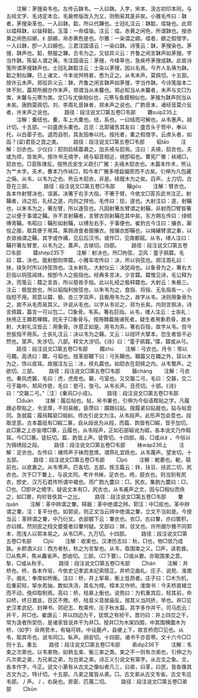 <!-- { "loadSidebar": true } -->
　　注解：茅搜染韦也。左传云韎韦。一入曰韎。入字，宋本、汲古初印本同，与五经文字、毛诗定本合。毛扆修版改入为又，则倒易其是非矣。小雅毛传曰：韎者，茅搜染革也。一入曰韎。韐，所以代韠也。士冠礼注云：韎韐，缊韨也。此郑以缊释韎，以韨释韐。玉藻：一命缊韨。注云：缊，赤黄之闲色，所谓韎也。按赤黄之闲色曰縓，纟部縓，帛赤黄色是也。尔雅：一染谓之縓。缊者，縓之假借字。一入曰韎，卽一入曰縓也。三君注国语云：一染曰韎。诗笺云：韎，茅搜染也。茅搜，韎声也。韐，祭服之韠。合韦为之。又驳异义云：齐鲁之闲言韎声如茅搜。字当作韎。陈留人谓之蒨。韦注国语云：茅搜，今绛草也，急疾呼茅搜成韎。此皆诗笺所谓茅搜韎声也。士冠礼韎韐注云：士染以茅搜，因以名焉。今齐人名蒨为韎。韐之制似韠。已上诸文，今本讹舛特甚，悉为正之。从韦末声。莫佩切。十五部。按许云末声。郑驳异义云：韎，齐鲁之闲言韎声如茅搜，字当作韎。今诗笺版本二体不别，葢郑所据亦作末声，郑谓当从未馨也。郑必知当从未馨者，未声与文□为类，末馨与元寒为类。文□与尤侯相似也，元寒与鱼模相似也。茅搜为韎声则当从未矣。唐韵莫佩切。刘、李周礼音妹者，郑未声之说也。广韵音末，诸经音莫介反者，许末声之说也。
　　路径：段注说文□第五卷□韦部
　　韢suìp235上
　　注解：櫜纽也。櫜，车上大橐也。纽，系也。一曰结而可解也。从韦惠声。胡计切。十五部。一曰盛虏头橐也。吕览：北郭骚吿其友曰：盛吾头于笥中，奉以托，以白晏子也。退而自刎，其友因奉以托。按托者，橐之假借字。云虏头者，如函？(梁)君臣之首之类。
　　路径：段注说文□第五卷□韦部
　　韬tāo
　　注解：剑衣也。少仪曰：劎则启椟葢袭之，加夫襓与劎焉。注曰：夫襓，劎衣也。夫或为烦，皆发声。按许书无襓字，襓与韬音相近，襓卽韬也。曹宪广雅：衭襓□，劎衣也。□音陈律反。按熊氏安生义疏引广雅：夫襓木劎衣也。木葢本作术，熊认为艹木字。夫术，曹本乃作衭□，知今本广雅多增益偏旁而不古矣。引伸为凡包藏之偁。从韦，以韦为之也。熊云木劎衣，非是。椟旣木为之矣。舀声。土刀切。古音在三部。
　　路径：段注说文□第五卷□韦部
　　鞴ɡōu
　　注解：臂衣也。各本作射臂决也，误甚。决箸于右手大指，不箸于臂。今依文□荅苏武书注正。射鞴者，诗之拾，礼经之遂，内则之捍也。毛传曰：拾，遂也。大射注曰：遂，射鞴也，以朱韦为之，箸左臂，所以遂弦也。凡因射箸左臂谓之射鞴，非射而□臂皆箸之以便于事谓之鞴。许不言射鞴者，言臂衣则射鞴在其中矣。东方朔左传曰：绿帻傅靑鞴。韦昭曰：鞴形如射鞴，以缚左右手，于事便也。崔豹古今注曰：攘衣，厮役之服，取其便于用耳。乘舆进食者服攘衣。按攘衣卽鞴也，以绳纕臂谓之絭，以衣敛袖谓之鞴，其字或作褠，见后后汉书。或作□，见南都赋。从韦，缮人注曰：鞴扞箸左臂里，以韦为之。冓声。古侯切。四部。
　　路径：段注说文□第五卷□韦部
　　韘shèp235下
　　注解：射决也。所□拘弦，卫风：童子佩韘。毛曰：韘，决也。能射御则带韘。小雅车攻传曰：决，所以钩弦也。郑注周礼曰：抉，挟矢时所以持弦饰也。注乡射礼、大射仪云：决犹闿也。以象骨为之，箸右大巨指以钩弦闿体。按卽今人之扳指也。经典多言决，少言韘。韘惟见诗，毛公释为决，而笺云：韘之言沓，所以彄沓手指。此以礼经之极释韘也。大射云：朱极三。注云：极犹放也，所以韬指利放弦也，以朱韦为之，食指、将指、无名指各一，小指短不用。郑意以韘、极、沓三字双声，且极用韦为之，故字从韦。决则用象骨为之，故不从毛而易其义。许说从毛也。以字从韦论之，郑为长矣。内则言佩决，诗言佩韘，葢言一可以包二。□象骨。韦系。箸右巨指。从韦，缮人注云：士丧礼：抉用正王棘若檡棘。则天子□象骨与。按用棘葢施诸死者，疑生者用象若骨，故乡射、大射礼注皆云：用象骨。许意正如是。用韦为系，箸右巨指，故字从韦。但今世扳指不用系。士丧礼注云：决以韦为之藉。又云：以纽环大擘本。恐生者皆不必然也。枼声。失涉切。八部。释文大涉切。《诗》曰：“童子佩韘。”弽，韘或从弓。
　　路径：段注说文□第五卷□韦部
　　韣zhú
　　注解：弓衣也。月令：带以弓韣。高诱曰：韣，弓韬也。按革部韇下曰：弓矢韇也。韇葢又在韣之外，容以木为之，饰以皮耳。故服注左云：冰，椟丸葢也。如劎衣在劎椟之内。从韦蜀声。之欲切。三部。
　　路径：段注说文□第五卷□韦部
　　韔chànɡ
　　注解：弓衣也。秦风虎韔，毛曰：虎，虎皮也。韔，弓室也。又交韔二弓，毛曰：交韔，交二弓于韔中。郑风作鬯，毛曰：鬯弓，弢弓。从韦长声。丑亮切。十部。《诗》曰：“交韔二弓。”〖注〗《秦风□小戎》。
　　路径：段注说文□第五卷□韦部
　　□duàn
　　注解：履后帖也。帖，帛书署也，引伸为今俗语帮贴之字。凡履跟必帮贴之，令坚厚，不则易敝。臣瓒曰：蹑跟曰跕。按履紧曰跕屣也。跕与帖音同。急就篇：履舄鞜裒□缎紃。师古引说文为注。从韦段声。此形声包会意也。段取坚意。古本葢祇有□縀二篆，自从段讹为从叚，而篇、韵皆有□縀，音乎加切。此□篆之上亦妄增□篆，云履也，从韦叚声，正如石部碫讹为碬，各本说文乃作碬耳。今□□篆。徒玩切。篇、韵皆上声。徒管切。十四部。缎，□或从纟。今俗以为锦绣段之段。
　　路径：段注说文□第五卷□韦部
　　袜wàp236上
　　注解：足衣也。左传曰：褚师声子袜而登席。谓燕礼宜跣也。从韦蔑声。望发切。十五部。
　　路径：段注说文□第五卷□韦部
　　□pò
　　注解：軶裹也。軶，辕前也，以皮裹之。从韦尃声。匹各切。五部。按玉篇云：转，扶豆、扶武二切，尻衣也。次于□下韏上，与说文同。考许书袜，足衣也。绔，胫衣也。则当别有尻衣，卽史、汉万石君传所谓中裙也。而广韵九麌曰：□，尻衣。集韵九麌曰：□，□也。□卽许之幒字。疑说文本有□，尻衣也，从韦甫声之文，因与□相似而佚之，如□鼏，袀袗皆佚其一之比。
　　路径：段注说文□第五卷□韦部
　　韏quàn
　　注解：革中辨谓之韏。释器：革中绝谓之辨。郭注：中□皮也。革中辨谓之韏。注：复平分也。如郭说，则正文当云辨中绝谓之韏，立文不当如是。今按当云：革辨谓之韏，中乃衍文。衣部襞下云：韏衣也。衣□，古曰韏，亦曰襞积，亦曰緛。然则皮之绉文蹙蹙者曰韏何疑。文部曰：辬，驳文也。许所据尔雅不同郭本，而浅人以郭本易之。从韦□声。九万切。十四部。
　　路径：段注说文□第五卷□韦部
　　□jiū
　　注解：收束也。汉津历志曰：秋，□也，物□敛乃成孰。乡飮酒义曰：西方者秋，秋之为言揫也。从韦，取围束之义。□声，读若酋。□从焦声，焦从雥省声。卽由切。三部。〈□下要〉，□或从要。亦取围束之意。揫，□或从秋手。
　　路径：段注说文□第五卷□韦部
　　□hán
　　注解：井桥也。桥，各本作垣，今依史记孝武本纪索隠正。井桥见曲礼、庄子、说苑、淮南子。曲礼：奉席如桥衡。注曰：桥，井上挈皋，衡上低昂者。庄子曰：□木为机，后重前轻，挈水若抽，数如泆汤，其名为槹。槹本又作桥。淮南书：今夫桥直植立而不动，俛仰取制焉。高曰：桥，桔皋上衡也。说苑曰：为机重其后，轻其前，命曰桥，终日漑韭，百区不倦。桥，陆音义音居庙反。按其义当同挢，举也。井□见史汉孝武纪、封禅书、郊祀志、枚乘传、庄子秋水篇，其字多作井干。司马彪云：井干，井□也。崔譔云：井以四边为干，犹筑之有桢干。晋灼曰：井上四交之干，常为汲者所契伤，是诸家皆说井干为井□。按井□为木架四围，中其围横圜木为桥，（如字）毌两旁木，有轴可转。中设鹿卢，县绠上下，故言桥而□见也。从韦，取其帀也。说韦同口。倝声。胡安切。十四部。诸书干亦音寒。文十六今□□则十五。重五
　　路径：段注说文□第五卷□韦部
　　弟dìp236下
　　注解：韦束之次弟也。以韦束物，如辀五束、衡三束之类。束之不一则有次弟也，引伸之为凡次弟之弟，为兄弟之弟，为岂弟之弟。诗正义引说文有第字。从古文之象。文，各本作字，今正。说文小篆有从古文之像似者凡三，曰弟，曰革，曰民，皆各像其古文为之。特计切。十五部。凡弟之属皆从弟。□。古文弟从古文韦省。古文韦见韦部。丿声。丿，右戾也。房密、匹蔑二切。
　　路径：段注说文□第五卷□弟部
　　□kūn
